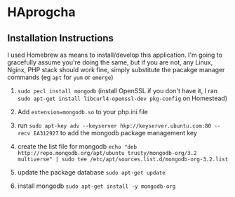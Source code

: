 # HAprogcha
## Installation Instructions

I used Homebrew as means to install/develop this application. I'm going to gracefully assume you're doing the same, but if you are not, any Linux, Nginx, PHP stack should work fine, simply substitute the pacakge manager commands (eg `apt` for `yum` or `emerge`)


1) `sudo pecl install mongodb` (install OpenSSL if you don't have it, I ran `sudo apt-get install libcurl4-openssl-dev pkg-config` on Homestead)

2) Add `extension=mongodb.so` to your php.ini file

3) run `sudo apt-key adv --keyserver hkp://keyserver.ubuntu.com:80 --recv EA312927` to add the mongodb package management key

4) create the list file for mongodb `echo "deb http://repo.mongodb.org/apt/ubuntu trusty/mongodb-org/3.2 multiverse" | sudo tee /etc/apt/sources.list.d/mongodb-org-3.2.list`

5) update the package database `sudo apt-get update`

6) install mongodb `sudo apt-get install -y mongodb-org`

